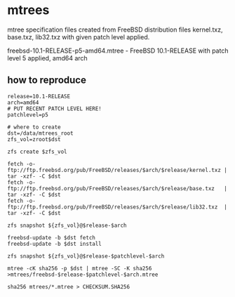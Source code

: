 # mtrees

mtree specification files created from FreeBSD distribution files kernel.txz, base.txz, lib32.txz with given patch level applied.

freebsd-10.1-RELEASE-p5-amd64.mtree - FreeBSD 10.1-RELEASE with patch level 5 applied, amd64 arch

## how to reproduce

```
release=10.1-RELEASE
arch=amd64
# PUT RECENT PATCH LEVEL HERE!
patchlevel=p5

# where to create
dst=/data/mtrees_root
zfs_vol=zroot$dst

zfs create $zfs_vol

fetch -o- ftp://ftp.freebsd.org/pub/FreeBSD/releases/$arch/$release/kernel.txz | tar -xzf- -C $dst
fetch -o- ftp://ftp.freebsd.org/pub/FreeBSD/releases/$arch/$release/base.txz   | tar -xzf- -C $dst
fetch -o- ftp://ftp.freebsd.org/pub/FreeBSD/releases/$arch/$release/lib32.txz  | tar -xzf- -C $dst

zfs snapshot ${zfs_vol}@$release-$arch

freebsd-update -b $dst fetch
freebsd-update -b $dst install

zfs snapshot ${zfs_vol}@$release-$patchlevel-$arch

mtree -cK sha256 -p $dst | mtree -SC -K sha256 >mtrees/freebsd-$release-$patchlevel-$arch.mtree

sha256 mtrees/*.mtree > CHECKSUM.SHA256
```

